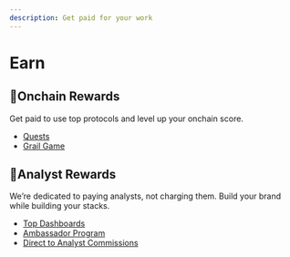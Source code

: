 ```yaml
---
description: Get paid for your work
---
```


# Earn

## 🥇Onchain Rewards

Get paid to use top protocols and level up your onchain score.

* [Quests](../earn/onchain-rewards/quests.md)
* [Grail Game](../earn/onchain-rewards/grail-game-guide/)

## 🌲Analyst Rewards

We’re dedicated to paying analysts, not charging them. Build your brand while building your stacks.

* [Top Dashboards](../earn/analyst-rewards/top-dashboards/)
* [Ambassador Program ](../earn/analyst-rewards/ambassador-program.md)
* [Direct to Analyst Commissions](../earn/analyst-rewards/direct-to-analyst-commissions.md)
